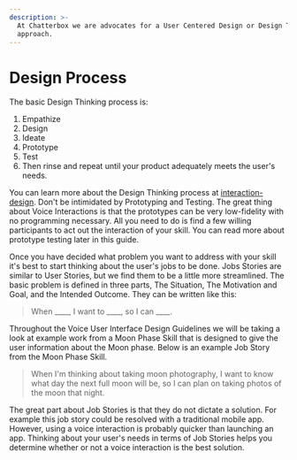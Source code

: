 ```yaml
---
description: >-
  At Chatterbox we are advocates for a User Centered Design or Design Thinking
  approach.
---
```


# Design Process

 The basic Design Thinking process is: 

1. Empathize
2. Design
3. Ideate
4. Prototype
5. Test 
6. Then rinse and repeat until your product adequately meets the user's needs. 

You can learn more about the Design Thinking process at [interaction-design](https://www.interaction-design.org/literature/article/5-stages-in-the-design-thinking-process). Don't be intimidated by Prototyping and Testing. The great thing about Voice Interactions is that the prototypes can be very low-fidelity with no programming necessary. All you need to do is find a few willing participants to act out the interaction of your skill. You can read more about prototype testing later in this guide.  

Once you have decided what problem you want to address with your skill it's best to start thinking about the user's jobs to be done. Jobs Stories are similar to User Stories, but we find them to be a little more streamlined. The basic problem is defined in three parts, The Situation, The Motivation and Goal, and the Intended Outcome. They can be written like this:

> When \_\_\_\_, I want to \_\_\_\_, so I can \_\_\_\_.

Throughout the Voice User Interface Design Guidelines we will be taking a look at example work from a Moon Phase Skill that is designed to give the user information about the Moon phase. Below is an example Job Story from the Moon Phase Skill.

> When I'm thinking about taking moon photography, I want to know what day the next full moon will be, so I can plan on taking photos of the moon that night.

The great part about Job Stories is that they do not dictate a solution. For example this job story could be resolved with a traditional mobile app. However, using a voice interaction is probably quicker than launching an app. Thinking about your user's needs in terms of Job Stories helps you determine whether or not a voice interaction is the best solution.

